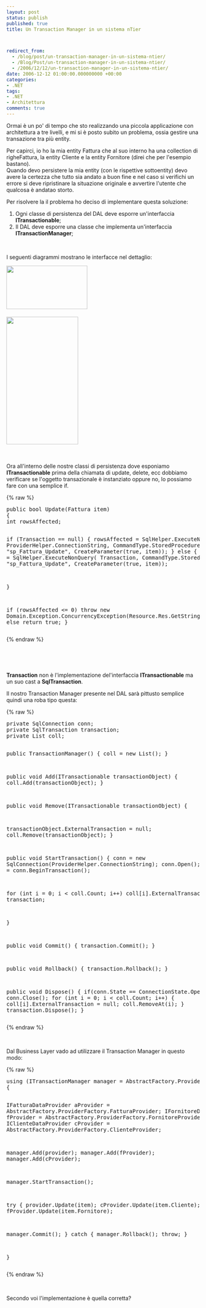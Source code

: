 ```yaml
---
layout: post
status: publish
published: true
title: Un Transaction Manager in un sistema nTier



redirect_from: 
  - /blog/post/un-transaction-manager-in-un-sistema-ntier/
  - /Blog/Post/un-transaction-manager-in-un-sistema-ntier/
  - /2006/12/12/un-transaction-manager-in-un-sistema-ntier/
date: 2006-12-12 01:00:00.000000000 +00:00
categories:
- .NET
tags:
- .NET
- Architettura
comments: true
---
```

<p><span>Ormai &egrave; un po' di tempo che sto realizzando una piccola applicazione con architettura a tre livelli, e mi si &egrave; posto subito un problema, ossia gestire una transazione tra pi&ugrave; entity. </span></p>
<p>Per capirci, io ho la mia entity Fattura che al suo interno ha una collection di righeFattura, la entity Cliente e la entity Fornitore (direi che per l'esempio bastano).<br />
Quando devo persistere la mia entity (con le rispettive sottoentity) devo avere la certezza che tutto sia andato a buon fine e nel caso si verifichi un errore si deve ripristinare la situazione originale e avvertire l'utente che qualcosa &egrave; andatao storto.</p>
<p>Per risolvere la il problema ho deciso di implementare questa soluzione:</p>
<ol>
    <li>Ogni classe di persistenza del DAL deve esporre un'interfaccia <strong>ITransactionable</strong>;</li>
    <li>Il DAL deve esporre una classe che implementa un'interfaccia <strong>ITransactionManager</strong>;</li>
</ol>
<p>&nbsp;</p>
<p>I seguenti diagrammi mostrano le interfacce nel dettaglio:</p>
<p><img width="211" height="113" alt="" src="/content/Uploaded/image/itransactionable_thumb1.jpg" />&nbsp;<br />
<br />
<img width="187" height="332" alt="" src="/content/Uploaded/image/itransactionmanager_thumb.jpg" /><span class="Apple-style-span" style="color: rgb(0, 0, 238); text-decoration: underline;"><br />
</span></p>
<p>&nbsp;</p>
<p>Ora all'interno delle nostre classi di persistenza dove esponiamo <strong>ITransactionable</strong> prima della chiamata di update, delete, ecc dobbiamo verificare se l'oggetto transazionale &egrave; instanziato oppure no, lo possiamo fare con una semplice if.</p>
{% raw %}<pre title="code" class="brush: csharp">
public bool Update(Fattura item)
{
int rowsAffected;

if (Transaction == null)
{
rowsAffected = SqlHelper.ExecuteNonQuery(
ProviderHelper.ConnectionString,
CommandType.StoredProcedure,
&quot;sp_Fattura_Update&quot;, CreateParameter(true, item));
}
else
{
rowsAffected = SqlHelper.ExecuteNonQuery(
Transaction,
CommandType.StoredProcedure,
&quot;sp_Fattura_Update&quot;, CreateParameter(true, item));

}

if (rowsAffected &lt;= 0)
throw new Domain.Exception.ConcurrencyException(Resource.Res.GetString(&quot;ConcurrencyException&quot;));
else
return true;
} </pre>{% endraw %}
<p>&nbsp;</p>
<p>&nbsp;</p>
<p><strong>Transaction</strong> non &egrave; l'implementazione del'interfaccia <strong>ITransactionable</strong> ma un suo cast a <strong>SqlTransaction</strong>.</p>
<p>Il nostro Transaction Manager presente nel DAL sar&agrave; pittusto semplice quindi una roba tipo questa:&nbsp;</p>
{% raw %}<pre title="code" class="brush: csharp">
private SqlConnection conn;
private SqlTransaction transaction;
private List coll;


public TransactionManager()
{
coll = new List();
}

 

public void Add(ITransactionable transactionObject)
{
coll.Add(transactionObject);
}


public void Remove(ITransactionable transactionObject)
{

transactionObject.ExternalTransaction = null;
coll.Remove(transactionObject);
}


public void StartTransaction()
{
conn = new SqlConnection(ProviderHelper.ConnectionString);
conn.Open();
transaction = conn.BeginTransaction();

for (int i = 0; i &lt; coll.Count; i++)
coll[i].ExternalTransaction = transaction;


}


public void Commit()
{
transaction.Commit();
}


public void Rollback()
{
transaction.Rollback();
}

public void Dispose()
{
if(conn.State == ConnectionState.Open)
conn.Close();
for (int i = 0; i &lt; coll.Count; i++)
{
coll[i].ExternalTransaction = null;
coll.RemoveAt(i);
}
transaction.Dispose();
} </pre>{% endraw %}
<p>&nbsp;</p>
<p><span>Dal Business Layer vado ad utilizzare il Transaction Manager in questo modo:&nbsp;</span></p>
{% raw %}<pre title="code" class="brush: csharp">
using (ITransactionManager manager = AbstractFactory.ProviderFactory.TransactionManager)
{

IFatturaDataProvider aProvider = AbstractFactory.ProviderFactory.FatturaProvider;
IFornitoreDataProvider fProvider = AbstractFactory.ProviderFactory.FornitoreProvider;
IClienteDataProvider cProvider = AbstractFactory.ProviderFactory.ClienteProvider;

 

manager.Add(provider);
manager.Add(fProvider);
manager.Add(cProvider);

manager.StartTransaction();

try
{
provider.Update(item);
cProvider.Update(item.Cliente);
fProvider.Update(item.Fornitore);

manager.Commit();
}
catch
{
manager.Rollback();
throw;
}

}</pre>{% endraw %}
<p>&nbsp;</p>
<p><span>Secondo voi l'implementazione &egrave; quella corretta?</span></p>
<p>&nbsp;</p>
<p>&nbsp;</p>
<p>&nbsp;</p>
